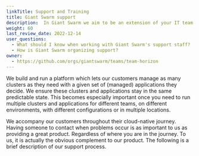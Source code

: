 ```yaml
---
linkTitle: Support and Training
title: Giant Swarm support
description:  In Giant Swarm we aim to be an extension of your IT team and for that reason our support is built with care and effort. Discover how.
weight: 60
last_review_date: 2022-12-14
user_questions:
  - What should I know when working with Giant Swarm's support staff?
  - How is Giant Swarm organizing support?
owner:
  - https://github.com/orgs/giantswarm/teams/team-horizon
---
```


We build and run a platform which lets our customers manage as many clusters as they need with a given set of (managed) applications they decide. We ensure these clusters and applications stay in the same predictable state. This becomes especially important once you need to run multiple clusters and applications for different teams, on different environments, with different configurations or in multiple locations.

We accompany our customers throughout their cloud-native journey. Having someone to contact when problems occur is as important to us as providing a great product. Regardless of where you are in the journey. To us, it is actually the obvious complement to our product. The following is a brief description of our support process.
